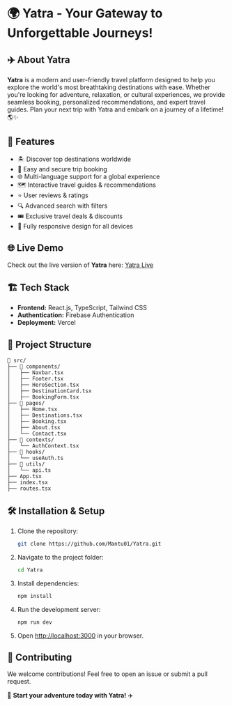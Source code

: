 # 🌍 Yatra - Your Gateway to Unforgettable Journeys!

## ✈️ About Yatra
**Yatra** is a modern and user-friendly travel platform designed to help you explore the world's most breathtaking destinations with ease. Whether you're looking for adventure, relaxation, or cultural experiences, we provide seamless booking, personalized recommendations, and expert travel guides. Plan your next trip with Yatra and embark on a journey of a lifetime! 🌎✨

## 🚀 Features
- 🏝️ Discover top destinations worldwide
- 📅 Easy and secure trip booking
- 🌐 Multi-language support for a global experience
- 🗺️ Interactive travel guides & recommendations
- ⭐ User reviews & ratings
- 🔍 Advanced search with filters
- 🎟️ Exclusive travel deals & discounts
- 📱 Fully responsive design for all devices

## 🌐 Live Demo
Check out the live version of **Yatra** here: [Yatra Live](https://yatra-eight.vercel.app/)

## 🏗️ Tech Stack
- **Frontend:** React.js, TypeScript, Tailwind CSS
- **Authentication:** Firebase Authentication
- **Deployment:** Vercel

## 📂 Project Structure
```
📂 src/
├── 📂 components/
│   ├── Navbar.tsx
│   ├── Footer.tsx
│   ├── HeroSection.tsx
│   ├── DestinationCard.tsx
│   ├── BookingForm.tsx
├── 📂 pages/
│   ├── Home.tsx
│   ├── Destinations.tsx
│   ├── Booking.tsx
│   ├── About.tsx
│   └── Contact.tsx
├── 📂 contexts/
│   └── AuthContext.tsx
├── 📂 hooks/
│   └── useAuth.ts
├── 📂 utils/
│   └── api.ts
├── App.tsx
├── index.tsx
├── routes.tsx
```

## 🛠️ Installation & Setup
1. Clone the repository:
   ```bash
   git clone https://github.com/Mantu01/Yatra.git
   ```
2. Navigate to the project folder:
   ```bash
   cd Yatra
   ```
3. Install dependencies:
   ```bash
   npm install
   ```
4. Run the development server:
   ```bash
   npm run dev
   ```
5. Open [http://localhost:3000](http://localhost:3000) in your browser.

## 🌟 Contributing
We welcome contributions! Feel free to open an issue or submit a pull request.

🚀 **Start your adventure today with Yatra!** ✈️

